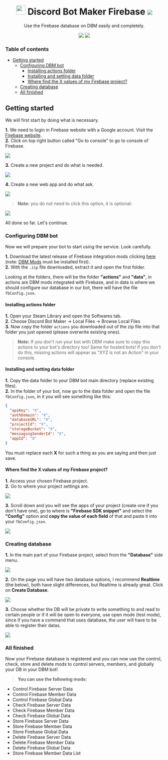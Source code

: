<div align="center">
  <h1>
    <img src="https://silversunset.net/dbm/favicon.ico" width="30px"> Discord Bot Maker Firebase <img src="https://www.gstatic.com/devrel-devsite/prod/vcd1bbe5dda31d2b800805cc4c730b0229f847f2d108be33386b6e78644e79178/firebase/images/favicon.png">
  </h1>
  <p>
    Use the Firebase database on DBM easily and completely.
  </p>
  <img src="https://img.shields.io/github/v/release/cappp/dbm-firebase?style=for-the-badge">
  <a href="./LICENSE">
    <img src="https://img.shields.io/github/license/cappp/dbm-firebase?style=for-the-badge">
  </a>
</div>

### Table of contents

- [Getting started](#getting-started)
  - [Configuring DBM bot](#configuring-dbm-bot)
    - [Installing actions folder](#installing-actions-folder)
    - [Installing and setting data folder](#installing-and-setting-data-folder)
    - [Where find the X values of my Firebase project?](#where-find-the-x-values-of-my-firebase-project)
  - [Creating database](#creating-databse)
  - [All finished](#all-finished)

## Getting started

We will first start by doing what is necessary.

**1.** We need to login in Firebase website with a Google account. Visit the [Firebase website](https://firebase.com).<br>
**2.** Click on top right button called "Go to console" to go to console of Firebase.

![](https://i.imgur.com/Z1FONuA.png)<br>

**3.** Create a new project and do what is needed.

![](https://i.imgur.com/8ykgybu.png)

**4.** Create a new web app and do what ask.

![](https://i.imgur.com/mVnfFtY.png)

> **Note:** you do not need to click this option, it is optional:

![](https://i.imgur.com/BL8J9T8.png)

All done so far. Let's continue.

### Configuring DBM bot

Now we will prepare your bot to start using the service. Look carefully.

**1.** Download the latest release of Firebase integration mods clicking [here](https://github.com/cappp/dbm-firebase/archive/master.zip) (note: [DBM Mods](https://github.com/dbm-network/mods) must be installed first).<br>
**2.** With the `.zip` file downloaded, extract it and open the first folder.

Looking at the folders, there will be the folder **"actions"** and **"data"**, in actions are DBM mods integrated with Firebase, and in data is where we should configure our database in our bot, there will have the file `fbConfig.json`.

#### Installing actions folder

**1.** Open your Steam Library and open the Softwares tab.<br>
**2.** Choose Discord Bot Maker → Local Files → Browse Local Files<br>
**3.** Now copy the folder `actions` you downloaded out of the zip file into that folder you just opened (please overwrite existing ones).

> **Note:** If you don't run your bot with DBM make sure to copy this actions to your bot's directory too! Same for hosted bots! If you don't do this, missing actions will appear as "XYZ is not an Action" in your console.

#### Installing and setting data folder

**1.** Copy the data folder to your DBM bot main directory (replace existing files).<br>
**2.** In the folder of your bot, now go to the data folder and open the file `fbConfig.json`, in it you will see something like this:<br>
```json
{
  "apiKey": "X",
  "authDomain": "X",
  "databaseURL": "X",
  "projectId": "X",
  "storageBucket": "X",
  "messagingSenderId": "X",
  "appId": "X"
}
```
You must replace each **X** for such a thing as you are saying and then just save.

#### Where find the X values of my Firebase project?

**1.** Access your chosen Firebase project.<br>
**2.** Go to where your project settings are.

![](https://i.imgur.com/ClT2STE.png)

**3.** Scroll down and you will see the apps of your project (create one if you don't have one), go to where is **"Firebase SDK snippet"** and select the **"Config"** option and **copy the value of each field** of that and paste it into your `fbConfig.json`.

![](https://i.imgur.com/kDTm8B6.png)

### Creating database

**1.** In the main part of your Firebase project, select from the **"Database"** side menu.

![](https://i.imgur.com/FwsqNkn.png)

**2.** On the page you will have two database options, I recommend **Realtime** (the below), both have slight differences, but Realtime is already great. Click on **Create Database**.

![](https://i.imgur.com/Uopser3.png)

**3.** Choose whether the DB will be private to write something to and read to certain people or if it will be open to everyone, use open mode (test mode), since if you have a command that uses database, the user will have to be able to register their datas.

![](https://i.imgur.com/fYRn462.png)

### All finished

Now your Firebase database is registered and you can now use the control, check, store and delete mods to control servers, members, and globally your DB in your DBM bot!

> **You can use the following mods:**

- Control Firebase Server Data
- Control Firebase Member Data
- Control Firebase Global Data
- Check Firebase Server Data
- Check Firebase Member Data
- Check Firebase Global Data
- Store Firebase Server Data
- Store Firebase Member Data
- Store Firebase Global Data
- Delete Firebase Server Data
- Delete Firebase Member Data
- Delete Firebase Global Data
- Store Firebase Member Data List
